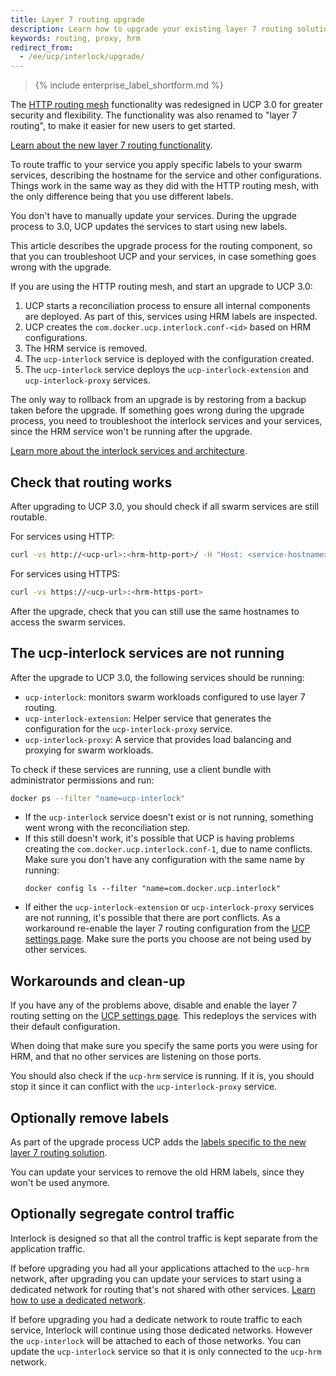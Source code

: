 ```yaml
---
title: Layer 7 routing upgrade
description: Learn how to upgrade your existing layer 7 routing solution
keywords: routing, proxy, hrm
redirect_from:
  - /ee/ucp/interlock/upgrade/
---
```


>{% include enterprise_label_shortform.md %}

The [HTTP routing mesh](/datacenter/ucp/2.2/guides/admin/configure/use-domain-names-to-access-services.md)
functionality was redesigned in UCP 3.0 for greater security and flexibility.
The functionality was also renamed to "layer 7 routing", to make it easier for
new users to get started.

[Learn about the new layer 7 routing functionality](../index.md).

To route traffic to your service you apply specific labels to your swarm
services, describing the hostname for the service and other configurations.
Things work in the same way as they did with the HTTP routing mesh, with the
only difference being that you use different labels.

You don't have to manually update your services. During the upgrade process to
3.0, UCP updates the services to start using new labels.

This article describes the upgrade process for the routing component, so that
you can troubleshoot UCP and your services, in case something goes wrong with
the upgrade.

If you are using the HTTP routing mesh, and start an upgrade to UCP 3.0:

1. UCP starts a reconciliation process to ensure all internal components are
deployed. As part of this, services using HRM labels are inspected.
2. UCP creates the `com.docker.ucp.interlock.conf-<id>` based on HRM configurations.
3. The HRM service is removed.
4. The `ucp-interlock` service is deployed with the configuration created.
5. The `ucp-interlock` service deploys the `ucp-interlock-extension` and
`ucp-interlock-proxy` services.

The only way to rollback from an upgrade is by restoring from a backup taken
before the upgrade. If something goes wrong during the upgrade process, you
need to troubleshoot the interlock services and your services, since the HRM
service won't be running after the upgrade.

[Learn more about the interlock services and architecture](../architecture.md).

## Check that routing works

After upgrading to UCP 3.0, you should check if all swarm services are still
routable.

For services using HTTP:

```bash
curl -vs http://<ucp-url>:<hrm-http-port>/ -H "Host: <service-hostname>"
```

For services using HTTPS:

```bash
curl -vs https://<ucp-url>:<hrm-https-port>
```

After the upgrade, check that you can still use the same hostnames to access
the swarm services.

## The ucp-interlock services are not running

After the upgrade to UCP 3.0, the following services should be running:

* `ucp-interlock`: monitors swarm workloads configured to use layer 7 routing.
* `ucp-interlock-extension`: Helper service that generates the configuration for
the `ucp-interlock-proxy` service.
* `ucp-interlock-proxy`: A service that provides load balancing and proxying for
swarm workloads.

To check if these services are running, use a client bundle with administrator
permissions and run:

```bash
docker ps --filter "name=ucp-interlock"
```

* If the `ucp-interlock` service doesn't exist or is not running, something went
wrong with the reconciliation step.
* If this still doesn't work, it's possible that UCP is having problems creating
the `com.docker.ucp.interlock.conf-1`, due to name conflicts. Make sure you
don't have any configuration with the same name by running:
   ```
   docker config ls --filter "name=com.docker.ucp.interlock"
   ```
* If either the `ucp-interlock-extension` or `ucp-interlock-proxy` services are
not running, it's possible that there are port conflicts.
As a workaround re-enable the layer 7 routing configuration from the
[UCP settings page](index.md). Make sure the ports you choose are not
being used by other services.

## Workarounds and clean-up

If you have any of the problems above, disable and enable the layer 7 routing
setting on the [UCP settings page](index.md). This redeploys the
services with their default configuration.

When doing that make sure you specify the same ports you were using for HRM,
and that no other services are listening on those ports.

You should also check if the `ucp-hrm` service is running. If it is, you should
stop it since it can conflict with the `ucp-interlock-proxy` service.

## Optionally remove labels

As part of the upgrade process UCP adds the
[labels specific to the new layer 7 routing solution](../usage/labels-reference.md).

You can update your services to remove the old HRM labels, since they won't be
used anymore.

## Optionally segregate control traffic

Interlock is designed so that all the control traffic is kept separate from
the application traffic.

If before upgrading you had all your applications attached to the `ucp-hrm`
network, after upgrading you can update your services to start using a
dedicated network for routing that's not shared with other services.
[Learn how to use a dedicated network](../usage/index.md).

If before upgrading you had a dedicate network to route traffic to each service,
Interlock will continue using those dedicated networks. However the
`ucp-interlock` will be attached to each of those networks. You can update
the `ucp-interlock` service so that it is only connected to the `ucp-hrm` network.
